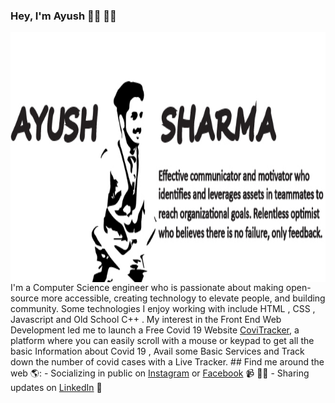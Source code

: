 ### Hey, I'm Ayush 👋🏼 👨‍💻
<img src="Asset 1-100.jpg" alt="banner that says Ayush description" align="right" width="100%" height="400">
I'm a Computer Science engineer who is passionate about making open-source more accessible, creating technology to elevate people, and building community. Some technologies I enjoy working with include HTML , CSS , Javascript and Old School C++ .  My interest in the Front End Web Development led me to launch a Free Covid 19 Website <a href="https://practical-mccarthy-f0d71b.netlify.app">CoviTracker</a>, a platform where you can easily scroll with a mouse or keypad to get all the basic Information about Covid 19 , Avail some Basic Services and Track down the number of covid cases with a Live Tracker.
## Find me around the web 🌎: 
- Socializing in public on <a href="https://www.instagram.com/ayush2916/">Instagram</a> or <a href="https://www.facebook.com/ayush2916/">Facebook</a> 📹 ✍🏾
- Sharing updates on <a href="https://www.linkedin.com/in/ayush-sharma-49533a153/">LinkedIn</a> 💼
<!--
**ayush2916/ayush2916** is a ✨ _special_ ✨ repository because its `README.md` (this file) appears on your GitHub profile.

Here are some ideas to get you started:

- 🔭 I’m currently working on ...
- 🌱 I’m currently learning ...
- 👯 I’m looking to collaborate on ...
- 🤔 I’m looking for help with ...
- 💬 Ask me about ...
- 📫 How to reach me: ...
- 😄 Pronouns: ...
- ⚡ Fun fact: ...
-->
